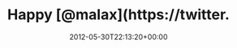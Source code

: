---
retweeted: false
source: <a href="http://twitter.com/download/android" rel="nofollow">Twitter for Android</a>
entities:
  hashtags: []
  symbols: []
  user_mentions:
  - name: Manuel Fuchs
    screen_name: Malax
    indices:
    - '6'
    - '12'
    id_str: '18874107'
    id: '18874107'
  urls: []
display_text_range:
- '0'
- '26'
favorite_count: '0'
id_str: '207957895273385984'
truncated: false
retweet_count: '1'
id: '207957895273385984'
created_at: Wed May 30 22:13:20 +0000 2012
favorited: false
full_text: Happy [@malax](https://twitter.com/malax) day everyone!
lang: en
tags:
- pesos:twitter
date: '2012-05-30T22:13:20+00:00'
src: https://twitter.com/bascht/status/207957895273385984
original_url: https://twitter.com/bascht/status/207957895273385984
type: twitter_tweet
text: Happy [@malax](https://twitter.com/malax) day everyone!
title: Happy [@malax](https://twitter.

---